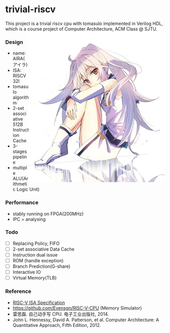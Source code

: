 # trivial-riscv

This project is a trivial riscv cpu with tomasulo implemented in Verilog HDL, which is a course project of Computer Architecture, ACM Class @ SJTU.
<img src="doc/img/aira.jpg" style="float:right">

### Design

- name: AIRA(アイラ)
- ISA: RISCV 32I
- tomasulo algorithm
- 2-set associative 512B Instruction Cache
- 3-stages pipeline
- multiple ALU(Arithmetic Logic Unit)

### Performance

- stably running on FPGA(200MHz)
- IPC = analysing

### Todo

- [ ] Replacing Policy, FIFO
- [ ] 2-set associative Data Cache
- [ ] Instruction dual issue
- [ ] ROM (handle exception)
- [ ] Branch Prediction(G-share)
- [ ] Interactive IO
- [ ] Virtual Memory(TLB)
### Reference

- [RISC-V ISA Specification](http://riscv.org/specifications/)
- https://github.com/Evensgn/RISC-V-CPU (Memory Simulator)
- 雷思磊. 自己动手写 CPU. 电子工业出版社, 2014.
- John L. Hennessy, David A. Patterson, et al. Computer Architecture: A Quantitative Approach, Fifth Edition, 2012.